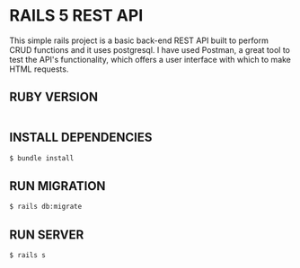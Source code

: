 
# RAILS 5 REST API

This simple rails project is a basic back-end REST API built to perform CRUD functions and it uses postgresql.
I have used Postman, a great tool to test the API's functionality, which offers a user interface with which to make HTML requests.

## RUBY VERSION
```ruby 2.5.1p57
```

## INSTALL DEPENDENCIES
```bash
$ bundle install
```

## RUN MIGRATION
```bash
$ rails db:migrate
```

## RUN SERVER
```bash
$ rails s
